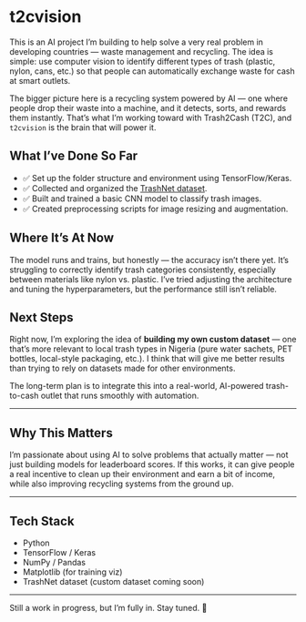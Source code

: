 # t2cvision

This is an AI project I’m building to help solve a very real problem in developing countries — waste management and recycling. The idea is simple: use computer vision to identify different types of trash (plastic, nylon, cans, etc.) so that people can automatically exchange waste for cash at smart outlets.

The bigger picture here is a recycling system powered by AI — one where people drop their waste into a machine, and it detects, sorts, and rewards them instantly. That’s what I’m working toward with Trash2Cash (T2C), and `t2cvision` is the brain that will power it.

## What I’ve Done So Far

* ✅ Set up the folder structure and environment using TensorFlow/Keras.
* ✅ Collected and organized the [TrashNet dataset](https://github.com/garythung/trashnet).
* ✅ Built and trained a basic CNN model to classify trash images.
* ✅ Created preprocessing scripts for image resizing and augmentation.

## Where It’s At Now

The model runs and trains, but honestly — the accuracy isn’t there yet. It’s struggling to correctly identify trash categories consistently, especially between materials like nylon vs. plastic. I’ve tried adjusting the architecture and tuning the hyperparameters, but the performance still isn’t reliable.

## Next Steps

Right now, I’m exploring the idea of **building my own custom dataset** — one that’s more relevant to local trash types in Nigeria (pure water sachets, PET bottles, local-style packaging, etc.). I think that will give me better results than trying to rely on datasets made for other environments.

The long-term plan is to integrate this into a real-world, AI-powered trash-to-cash outlet that runs smoothly with automation.

---

## Why This Matters

I’m passionate about using AI to solve problems that actually matter — not just building models for leaderboard scores. If this works, it can give people a real incentive to clean up their environment and earn a bit of income, while also improving recycling systems from the ground up.

---

## Tech Stack

* Python
* TensorFlow / Keras
* NumPy / Pandas
* Matplotlib (for training viz)
* TrashNet dataset (custom dataset coming soon)

---

Still a work in progress, but I’m fully in. Stay tuned. 👀

